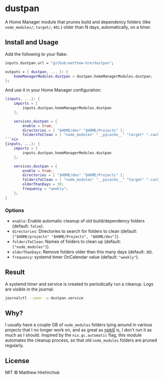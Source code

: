 # dustpan

A Home Manager module that prunes build and dependency folders (like `node_modules/`, `target/`, etc.) older than N days, automatically, on a timer.

## Install and Usage

Add the following to your flake:

```nix
inputs.dustpan.url = "github:matthew-hre/dustpan";

outputs = { dustpan, ... }: {
    homeManagerModules.dustpan = dustpan.homeManagerModules.dustpan;
};
```

And use it in your Home Manager configuration:

```nix
{inputs, ...}: {
    imports = [
        inputs.dustpan.homeManagerModules.dustpan
    ];

    services.dustpan = {
        enable = true;
        directories = [ "$HOME/dev" "$HOME/Projects" ];
        foldersToClean = [ "node_modules" "__pycache__" "target" ".cache" ];
```nix
{inputs, ...}: {
    imports = [
        inputs.dustpan.homeManagerModules.dustpan
    ];

    services.dustpan = {
        enable = true;
        directories = [ "$HOME/dev" "$HOME/Projects" ];
        foldersToClean = [ "node_modules" "__pycache__" "target" ".cache" ];
        olderThanDays = 30;
        frequency = "weekly";
    };
}
```

### Options

- `enable`: Enable automatic cleanup of old build/dependency folders (default: `false`).
- `directories`: Directories to search for folders to clean (default: `["$HOME/projects" "$HOME/Projects", "$HOME/dev"]`).
- `foldersToClean`: Names of folders to clean up (default: `["node_modules"]`).
- `olderThanDays`: Remove folders older than this many days (default: `30`).
- `frequency`: systemd timer OnCalendar value (default: `"weekly"`).

## Result

A systemd timer and service is created to periodically run a cleanup. Logs are visible in the journal:

```bash
journalctl --user -u dustpan.service
```

## Why?

I usually have a couple GB of `node_modules` folders lying around in various projects that I no longer work on, and as great as [npkill](https://github.com/voidcosmos/npkill) is, I don't run it as much as I should. Inspired by the `nix.gc.automatic` flag, this module automates the cleanup process, so that old `node_modules` folders are pruned regularly.

## License

MIT © Matthew Hrehirchuk
